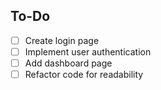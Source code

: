 ## To-Do

- [ ] Create login page
- [ ] Implement user authentication
- [ ] Add dashboard page
- [ ] Refactor code for readability
